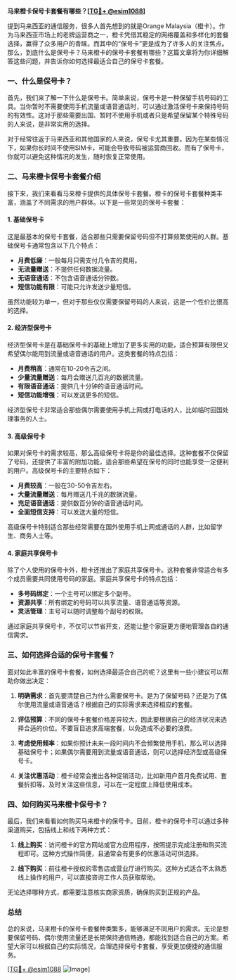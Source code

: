 **马来橙卡保号卡套餐有哪些？[[TG💪+ @esim1088](https://t.me/s/esim1088)]**

提到马来西亚的通信服务，很多人首先想到的就是Orange Malaysia（橙卡）。作为马来西亚市场上的老牌运营商之一，橙卡凭借其稳定的网络覆盖和多样化的套餐选择，赢得了众多用户的青睐。而其中的“保号卡”更是成为了许多人的关注焦点。那么，到底什么是保号卡？马来橙卡的保号卡套餐有哪些？这篇文章将为你详细解答这些问题，并告诉你如何选择最适合自己的保号卡套餐。

### 一、什么是保号卡？

首先，我们来了解一下什么是保号卡。简单来说，保号卡是一种保留手机号码的工具。当你暂时不需要使用手机流量或语音通话时，可以通过激活保号卡来保持号码的有效性。这对于那些需要出国、暂时不使用手机或者只是希望保留某个特殊号码的人来说，是非常实用的选择。

对于经常往返于马来西亚和其他国家的人来说，保号卡尤其重要。因为在某些情况下，如果你长时间不使用SIM卡，可能会导致号码被运营商回收。而有了保号卡，你就可以避免这种情况的发生，随时恢复正常使用。

### 二、马来橙卡保号卡套餐介绍

接下来，我们来看看马来橙卡提供的具体保号卡套餐。橙卡的保号卡套餐种类丰富，涵盖了不同需求的用户群体。以下是一些常见的保号卡套餐：

#### 1. **基础保号卡**
这是最基本的保号卡套餐，适合那些只需要保留号码但不打算频繁使用的人群。基础保号卡通常包含以下几个特点：
- **月费低廉**：一般每月只需支付几令吉的费用。
- **无流量赠送**：不提供任何数据流量。
- **无语音通话**：不包含语音通话分钟数。
- **短信功能有限**：可能只允许发送少量短信。

虽然功能较为单一，但对于那些仅仅需要保留号码的人来说，这是一个性价比很高的选择。

#### 2. **经济型保号卡**
经济型保号卡是在基础保号卡的基础上增加了更多实用的功能，适合预算有限但又希望偶尔能用到流量或语音通话的用户。这类套餐的特点包括：
- **月费稍高**：通常在10-20令吉之间。
- **少量流量赠送**：每月会赠送几百兆的数据流量。
- **有限语音通话**：提供几十分钟的语音通话时间。
- **短信功能增强**：可以发送更多的短信。

经济型保号卡非常适合那些偶尔需要使用手机上网或打电话的人，比如临时回国处理事务的人士。

#### 3. **高级保号卡**
如果对保号卡的需求较高，那么高级保号卡将是你的最佳选择。这种套餐不仅保留了号码，还提供了丰富的附加功能，适合那些希望在保号的同时也能享受一定便利的用户。高级保号卡的主要特点如下：
- **月费较高**：一般在30-50令吉左右。
- **大量流量赠送**：每月赠送几千兆的数据流量。
- **充足语音通话**：提供数百分钟的语音通话时间。
- **全面短信支持**：可以发送大量的短信。

高级保号卡特别适合那些经常需要在国外使用手机上网或通话的人群，比如留学生、商务人士等。

#### 4. **家庭共享保号卡**
除了个人使用的保号卡外，橙卡还推出了家庭共享保号卡。这种套餐非常适合有多个成员需要共同使用号码的家庭。家庭共享保号卡的特点包括：
- **多号码绑定**：一个主号可以绑定多个副号。
- **资源共享**：所有绑定的号码可以共享流量、语音通话等资源。
- **灵活管理**：主号可以随时调整每个副号的权限。

通过家庭共享保号卡，不仅可以节省开支，还能让整个家庭更方便地管理各自的通信需求。

### 三、如何选择合适的保号卡套餐？

面对如此丰富的保号卡套餐，如何选择最适合自己的呢？这里有一些小建议可以帮助你做出决定：

1. **明确需求**：首先要清楚自己为什么需要保号卡。是为了保留号码？还是为了偶尔使用流量或语音通话？根据自己的实际需求来选择相应的套餐。

2. **评估预算**：不同的保号卡套餐价格差异较大，因此要根据自己的经济状况来选择合适的价位。不要盲目追求高端套餐，以免造成不必要的浪费。

3. **考虑使用频率**：如果你预计未来一段时间内不会频繁使用手机，那么可以选择基础保号卡；如果偶尔需要用到流量或语音通话，则可以选择经济型或高级保号卡。

4. **关注优惠活动**：橙卡经常会推出各种促销活动，比如新用户首月免费试用、套餐折扣等。及时关注这些信息，可以在一定程度上降低使用成本。

### 四、如何购买马来橙卡保号卡？

最后，我们来看看如何购买马来橙卡的保号卡。目前，橙卡的保号卡可以通过多种渠道购买，包括线上和线下两种方式：

1. **线上购买**：访问橙卡的官方网站或官方应用程序，按照提示完成注册和购买流程即可。这种方式操作简便，且通常会有更多的优惠活动可供选择。

2. **线下购买**：前往橙卡授权的零售店或营业厅进行购买。这种方式适合不太熟悉线上操作的用户，可以直接咨询工作人员获取帮助。

无论选择哪种方式，都需要注意核实商家资质，确保购买到正规的产品。

### 总结

总的来说，马来橙卡的保号卡套餐种类繁多，能够满足不同用户的需求。无论是想要保留号码、偶尔使用流量还是长期保持通信畅通，都能找到适合自己的方案。希望大家可以根据自己的实际情况，合理选择保号卡套餐，享受更加便捷的通信服务。

[[TG💪+ @esim1088](https://t.me/s/esim1088) ![Image](https://i.postimg.cc/4NQfJmqS/Snipaste-2025-05-13-00-14-12.png)]